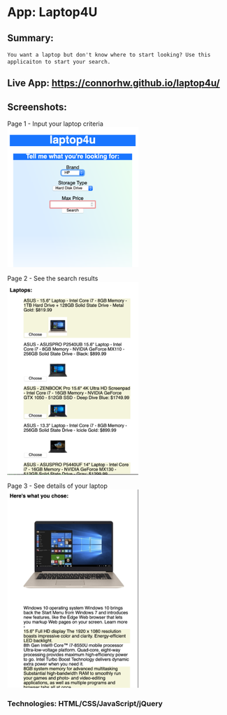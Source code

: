 # App: Laptop4U

## Summary: 
    You want a laptop but don't know where to start looking? Use this applicaiton to start your search. 

## Live App: https://connorhw.github.io/laptop4u/

## Screenshots:
Page 1 - Input your laptop criteria </br>
<img src="images1/search-criteria.png" width='300'>

Page 2 - See the search results </br>
<img src="images1/search-results.png" width='300'> 

Page 3 - See details of your laptop </br>
<img src="images1/laptop-info.png" width='300'> 

### Technologies: HTML/CSS/JavaScript/jQuery
